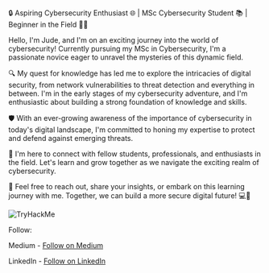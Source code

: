 🔒 Aspiring Cybersecurity Enthusiast 🌐 | MSc Cybersecurity Student 📚 | Beginner in the Field 👨‍💻

Hello, I'm Jude, and I'm on an exciting journey into the world of cybersecurity! Currently pursuing my MSc in Cybersecurity, I'm a passionate novice eager to unravel the mysteries of this dynamic field.

🔍 My quest for knowledge has led me to explore the intricacies of digital security, from network vulnerabilities to threat detection and everything in between. I'm in the early stages of my cybersecurity adventure, and I'm enthusiastic about building a strong foundation of knowledge and skills.

🛡️ With an ever-growing awareness of the importance of cybersecurity in today's digital landscape, I'm committed to honing my expertise to protect and defend against emerging threats.

🚀 I'm here to connect with fellow students, professionals, and enthusiasts in the field. Let's learn and grow together as we navigate the exciting realm of cybersecurity.

🔗 Feel free to reach out, share your insights, or embark on this learning journey with me. Together, we can build a more secure digital future! 💻🔐

<img src="https://tryhackme-badges.s3.amazonaws.com/cybermystic.jude.png" alt="TryHackMe">

Follow:

Medium -       <a class="libutton" href="https://medium.com/@jude.paulraj1" target="_blank">Follow on Medium</a>

LinkedIn -       <a class="libutton" href="https://www.linkedin.com/comm/mynetwork/discovery-see-all?usecase=PEOPLE_FOLLOWS&followMember=jude-paulraj-981314222" target="_blank">Follow on LinkedIn</a>
      

<!---
CyberMystic-Jude/CyberMystic-Jude is a ✨ special ✨ repository because its `README.md` (this file) appears on your GitHub profile.
You can click the Preview link to take a look at your changes.
--->
